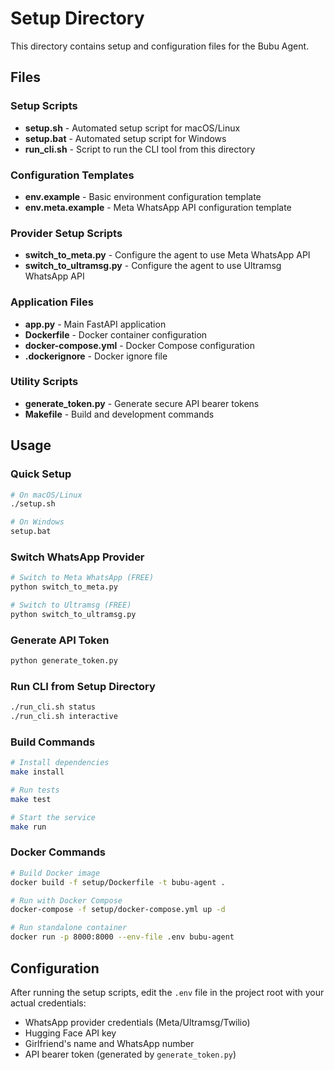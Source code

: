 # Setup Directory

This directory contains setup and configuration files for the Bubu Agent.

## Files

### Setup Scripts
- **setup.sh** - Automated setup script for macOS/Linux
- **setup.bat** - Automated setup script for Windows
- **run_cli.sh** - Script to run the CLI tool from this directory

### Configuration Templates
- **env.example** - Basic environment configuration template
- **env.meta.example** - Meta WhatsApp API configuration template

### Provider Setup Scripts
- **switch_to_meta.py** - Configure the agent to use Meta WhatsApp API
- **switch_to_ultramsg.py** - Configure the agent to use Ultramsg WhatsApp API

### Application Files
- **app.py** - Main FastAPI application
- **Dockerfile** - Docker container configuration
- **docker-compose.yml** - Docker Compose configuration
- **.dockerignore** - Docker ignore file

### Utility Scripts
- **generate_token.py** - Generate secure API bearer tokens
- **Makefile** - Build and development commands

## Usage

### Quick Setup
```bash
# On macOS/Linux
./setup.sh

# On Windows
setup.bat
```

### Switch WhatsApp Provider
```bash
# Switch to Meta WhatsApp (FREE)
python switch_to_meta.py

# Switch to Ultramsg (FREE)
python switch_to_ultramsg.py
```

### Generate API Token
```bash
python generate_token.py
```

### Run CLI from Setup Directory
```bash
./run_cli.sh status
./run_cli.sh interactive
```

### Build Commands
```bash
# Install dependencies
make install

# Run tests
make test

# Start the service
make run
```

### Docker Commands
```bash
# Build Docker image
docker build -f setup/Dockerfile -t bubu-agent .

# Run with Docker Compose
docker-compose -f setup/docker-compose.yml up -d

# Run standalone container
docker run -p 8000:8000 --env-file .env bubu-agent
```

## Configuration

After running the setup scripts, edit the `.env` file in the project root with your actual credentials:

- WhatsApp provider credentials (Meta/Ultramsg/Twilio)
- Hugging Face API key
- Girlfriend's name and WhatsApp number
- API bearer token (generated by `generate_token.py`)

